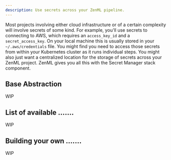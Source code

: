 ```yaml
---
description: Use secrets across your ZenML pipeline.
---
```


Most projects involving either cloud infrastructure or of a certain complexity
will involve secrets of some kind. For example, you'll use secrets to connecting
to AWS, which requires an `access_key_id` and a `secret_access_key`. On your
local machine this is usually stored in your `~/.aws/credentials` file.
You might find you need to access those secrets from within your Kubernetes
cluster as it runs individual steps. You might also just want a centralized
location for the storage of secrets across your ZenML project. ZenML gives you
all this with the Secret Manager stack component.

## Base Abstraction

WIP

## List of available .......

WIP

## Building your own .......

WIP